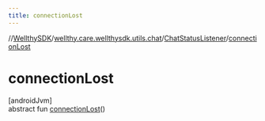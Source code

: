 ```yaml
---
title: connectionLost
---
```

//[WellthySDK](../../../index.html)/[wellthy.care.wellthysdk.utils.chat](../index.html)/[ChatStatusListener](index.html)/[connectionLost](connection-lost.html)



# connectionLost



[androidJvm]\
abstract fun [connectionLost](connection-lost.html)()




